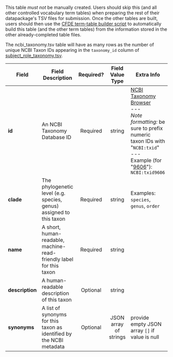 This table *must not* be manually created. Users should skip this (and all other controlled vocabulary term tables) when preparing the rest of their datapackage's TSV files for submission. Once the other tables are built, users should then use the [CFDE term-table builder script](https://osf.io/bq6k9/) to automatically build this table (and the other term tables) from the information stored in the other already-completed table files.

The ncbi_taxonomy.tsv table will have as many rows as the number of unique NCBI Taxon IDs appearing in the `taxonomy_id` column of [subject_role_taxonomy.tsv](./TableInfo:-subject_role_taxonomy.tsv).


Field | Field Description | Required? | Field Value Type | Extra Info 
------|-------------------|:-----------:|:-------------:|------------
**id** | An NCBI Taxonomy Database ID | Required | string | [NCBI Taxonomy Browser](https://www.ncbi.nlm.nih.gov/Taxonomy/Browser/wwwtax.cgi) <br/> --- <br/> *_Note formatting:_* be sure to prefix numeric taxon IDs with "`NCBI:txid`" <br/> --- <br/> Example (for "[9606](https://www.ncbi.nlm.nih.gov/Taxonomy/Browser/wwwtax.cgi?mode=Info&id=9606)"): `NCBI:txid9606`
**clade** | The phylogenetic level (e.g. species, genus) assigned to this taxon | Required | string | Examples: `species`, `genus`, `order`
**name** | A short, human-readable, machine-read-friendly label for this taxon | Required | string
**description** | A human-readable description of this taxon | Optional | string
**synonyms** | A list of synonyms for this taxon as identified by the NCBI metadata | Optional | JSON array of strings | provide empty JSON array `[]` if value is null

